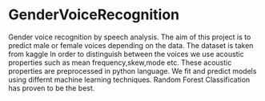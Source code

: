 # GenderVoiceRecognition
Gender voice recognition by speech analysis.
The aim of this project is to predict male or female voices depending on the data.
The dataset is taken from kaggle
In order to distinguish between the voices we use acoustic properties such as mean frequency,skew,mode etc.
These acoustic properties are preprocessed in python language.
We fit and predict models using differnt machine learning techniques.
Random Forest Classification has proven to be the best.
